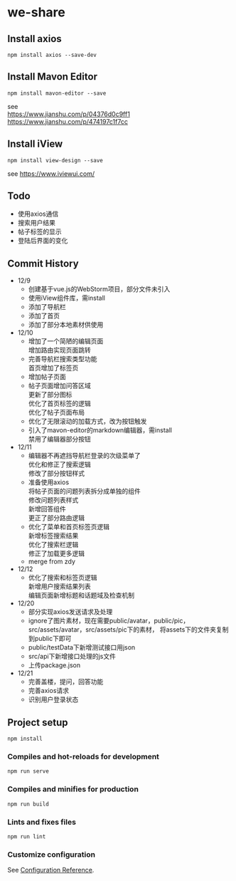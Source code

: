 # we-share

## Install axios  
```$xslt
npm install axios --save-dev  
```

## Install Mavon Editor  
```$xslt
npm install mavon-editor --save  
```
see  
https://www.jianshu.com/p/04376d0c9ff1  
https://www.jianshu.com/p/474197c1f7cc  

## Install iView  
```$xslt
npm install view-design --save  
```
see https://www.iviewui.com/  

## Todo  
* 使用axios通信  
* 搜索用户结果  
* 帖子标签的显示  
* 登陆后界面的变化  

## Commit History  
* 12/9  
  * 创建基于vue.js的WebStorm项目，部分文件未引入  
  * 使用iView组件库，需install  
  * 添加了导航栏  
  * 添加了首页  
  * 添加了部分本地素材供使用  
* 12/10  
  * 增加了一个简陋的编辑页面  
    增加路由实现页面跳转  
  * 完善导航栏搜索类型功能  
    首页增加了标签页
  * 增加帖子页面  
  * 帖子页面增加问答区域  
    更新了部分图标  
    优化了首页标签的逻辑  
    优化了帖子页面布局  
  * 优化了无限滚动的加载方式，改为按钮触发  
  * 引入了mavon-editor的markdown编辑器，需install  
    禁用了编辑器部分按钮  
* 12/11  
  * 编辑器不再遮挡导航栏登录的次级菜单了  
    优化和修正了搜索逻辑  
    修改了部分按钮样式  
  * 准备使用axios  
    将帖子页面的问题列表拆分成单独的组件  
    修改问题列表样式  
    新增回答组件  
    更正了部分路由逻辑  
  * 优化了菜单和首页标签页逻辑  
    新增标签搜索结果  
    优化了搜索栏逻辑  
    修正了加载更多逻辑  
  * merge from zdy
* 12/12  
  * 优化了搜索和标签页逻辑  
    新增用户搜索结果列表  
    编辑页面新增标题和话题域及检查机制  
* 12/20  
  * 部分实现axios发送请求及处理  
  * ignore了图片素材，现在需要public/avatar，public/pic，
  src/assets/avatar，src/assets/pic下的素材，
  将assets下的文件夹复制到public下即可  
  * public/testData下新增测试接口用json  
  * src/api下新增接口处理的js文件  
  * 上传package.json  
* 12/21  
  * 完善盖楼，提问，回答功能  
  * 完善axios请求  
  * 识别用户登录状态  

## Project setup
```
npm install
```

### Compiles and hot-reloads for development
```
npm run serve
```

### Compiles and minifies for production
```
npm run build
```

### Lints and fixes files
```
npm run lint
```

### Customize configuration
See [Configuration Reference](https://cli.vuejs.org/config/).

